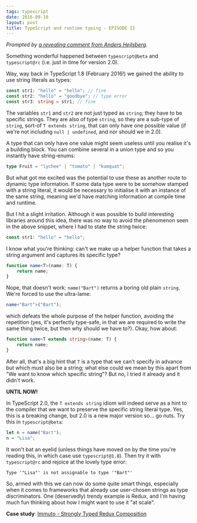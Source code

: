 ```yaml
---
tags: typescript
date: 2016-09-10
layout: post
title: TypeScript and runtime typing - EPISODE II
---
```


_Prompted by [a revealing comment from Anders Hejlsberg](https://github.com/Microsoft/TypeScript/pull/10676#issuecomment-245653348)._

Something wonderful happened between `typescript@beta` and `typescript@rc` (i.e. just in time for version 2.0).

Way, way back in TypeScript 1.8 (February 2016!) we gained the ability to use string literals as types:

```ts
const str1: "hello" = "hello"; // fine
const str2: "hello" = "goodbye"; // type error
const str3: string = str1; // fine
```

The variables `str1` and `str2` are not just typed as `string`; they have to be specific strings. They are also of type `string`, so they are a sub-type of `string`, sort-of `T extends string`, that can only have one possible value (if we're not including `null | undefined`, and nor should we in 2.0).

A type that can only have one value might seem useless until you realise it's a building block. You can combine several in a union type and so you instantly have string-enums:

```ts
type Fruit = "lychee" | "tomato" | "kumquat";
```

But what got me excited was the potential to use these as another route to dynamic type information. If some data type were to be somehow stamped with a string literal, it would be necessary to initialise it with an instance of the same string, meaning we'd have matching information at compile time and runtime.

But I hit a slight irritation. Although it was possible to build interesting libraries around this idea, there was no way to avoid the phenomenon seen in the above snippet, where I had to state the string twice:

```ts
const str1: "hello" = "hello";
```

I know what you're thinking: can't we make up a helper function that takes a string argument and captures its specific type?

```ts
function name<T>(name: T) {
    return name;
}
```

Nope, that doesn't work: `name("Bart")` returns a boring old plain `string`. We're forced to use the ultra-lame:

```ts
name<"Bart">("Bart");
```

which defeats the whole purpose of the helper function, avoiding the repetition (yes, it's perfectly type-safe, in that we are required to write the same thing twice, but then why should we have to?). Okay, how about:

```ts
function name<T extends string>(name: T) {
    return name;
}
```

After all, that's a big hint that `T` is a type that we can't specify in advance but which must also be a string; what else could we mean by this apart from "We want to know which specific string"? But no, I tried it already and it didn't work.

**UNTIL NOW!**

In TypeScript 2.0, the `T extends string` idiom will indeed serve as a hint to the compiler that we want to preserve the specific string literal type. Yes, this is a breaking change, but 2.0 is a new major version so... go nuts. Try this in `typescript@beta`:

```ts
let n = name("Bart");
n = "Lisa";
```

It won't bat an eyelid (unless things have moved on by the time you're reading this, in which case use `typescript@1.8`). Then try it with `typescript@rc` and rejoice at the lovely type error:

```
Type '"Lisa"' is not assignable to type '"Bart"'
```

So, armed with this we can now do some quite smart things, especially when it comes to frameworks that already use user-chosen strings as type discriminators. One (deservedly) trendy example is Redux, and I'm having much fun thinking about how I might want to use it "at scale".

**Case study**: [Immuto - Strongly Typed Redux Composition](../Immuto)

